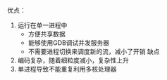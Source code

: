 优点：
1. 运行在单一进程中
    * 方便共享数据
    * 能够使用GDB调试并发服务器
    * 不需要进程切换来调度新的流，减小了开销
缺点
1. 编码复杂，随着细粒度减小，复杂性上升
2. 单进程导致不能重复利用多核处理器
